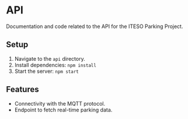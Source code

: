 # API

Documentation and code related to the API for the ITESO Parking Project.

## Setup

1. Navigate to the `api` directory.
2. Install dependencies: `npm install`
3. Start the server: `npm start`

## Features

- Connectivity with the MQTT protocol.
- Endpoint to fetch real-time parking data.
